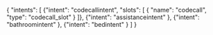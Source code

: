 {
  "intents": [
    {"intent": "codecallintent",
      "slots": [
        {
          "name": "codecall",
          "type": "codecall_slot"
        }
      ]},
    {"intent": "assistanceintent"
    },
    {"intent": "bathroomintent"
     },
    {"intent": "bedintent"
     }
  ]
}